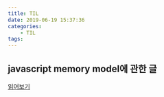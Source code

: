 ```yaml
---
title: TIL
date: 2019-06-19 15:37:36
categories:
    - TIL
tags:
---
```


## javascript memory model에 관한 글

[읽어보기](https://medium.com/@ethannam/javascripts-memory-model-7c972cd2c239)
